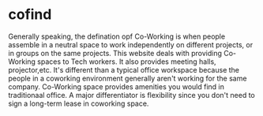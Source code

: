 # cofind
Generally speaking, the defination opf Co-Working is when people assemble in a neutral space to work independently on different projects, or in groups on the
same projects.
This website deals with providing Co-Working spaces to Tech workers. It also provides meeting halls, projector,etc. It's different than a typical office workspace
because the people in a coworking environment generally aren't working for the same company.
Co-Working space provides amenities you would find in traditionaal office. A major differentiator is flexibility since you don't need to sign a long-term lease in 
coworking space.

